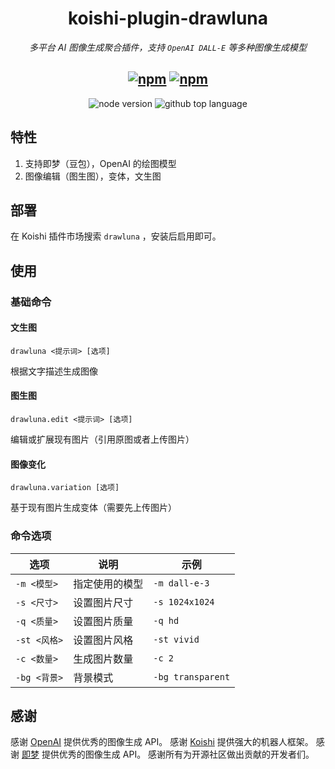 <div align="center">

# koishi-plugin-drawluna

_多平台 AI 图像生成聚合插件，支持 `OpenAI DALL-E` 等多种图像生成模型_

## [![npm](https://img.shields.io/npm/v/koishi-plugin-drawluna)](https://www.npmjs.com/package/koishi-plugin-drawluna) [![npm](https://img.shields.io/npm/dm/koishi-plugin-drawluna)](https://www.npmjs.com/package/koishi-plugin-drawluna)

![node version](https://img.shields.io/badge/node-%3E=18-green) ![github top language](https://img.shields.io/github/languages/top/ChatLunaLab/drawluna?logo=github)

</div>

## 特性

1. 支持即梦（豆包），OpenAI 的绘图模型
2. 图像编辑（图生图），变体，文生图

## 部署

在 Koishi 插件市场搜索 `drawluna` ，安装后启用即可。

## 使用

### 基础命令

#### 文生图

```
drawluna <提示词> [选项]
```

根据文字描述生成图像

#### 图生图

```
drawluna.edit <提示词> [选项]
```

编辑或扩展现有图片（引用原图或者上传图片）

#### 图像变化

```
drawluna.variation [选项]
```

基于现有图片生成变体（需要先上传图片）

### 命令选项

| 选项 | 说明 | 示例 |
|------|------|------|
| `-m <模型>` | 指定使用的模型 | `-m dall-e-3` |
| `-s <尺寸>` | 设置图片尺寸 | `-s 1024x1024` |
| `-q <质量>` | 设置图片质量 | `-q hd` |
| `-st <风格>` | 设置图片风格 | `-st vivid` |
| `-c <数量>` | 生成图片数量 | `-c 2` |
| `-bg <背景>` | 背景模式 | `-bg transparent` |

## 感谢

感谢 [OpenAI](https://openai.com) 提供优秀的图像生成 API。
感谢 [Koishi](https://koishi.chat) 提供强大的机器人框架。
感谢 [即梦](https://www.volcengine.com/product/jimeng) 提供优秀的图像生成 API。
感谢所有为开源社区做出贡献的开发者们。
